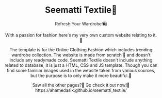 <h1 align = "center">Seematti Textile🛒</h1>


<p align="center">Refresh Your Wardrobe!🛍️ 
 <p align="center">
With a passion for fashion here's my very own custom website relating to it.💃
 </p>
 
 
 <p align="center">
 The template is for the Online Clothing Fashion which includes trending wardrobe collection. The website is made from scratch 🥳 and doesn't include any readymade code.
Seematti Textile doesn't include anything related to database, it is just a HTML, CSS and JS template. Though you can find some familiar images used in the website taken from various sources, but the purpose is to only make it more beautiful.🖤

 </p>

  <p align="center">
    
 </p>
 <p align="center">
  </p>
 <p align="center">
 Saw all the other pages?🧐 Go check it out now!🥳 
   https://ahamedasik.github.io/seematti_textile/
</p>
